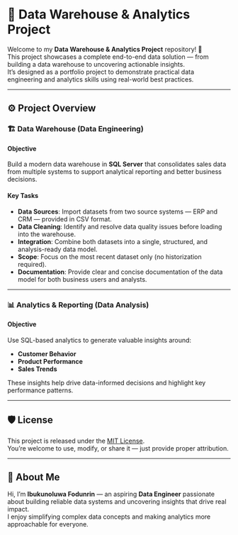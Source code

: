 # 🧠 Data Warehouse & Analytics Project

Welcome to my **Data Warehouse & Analytics Project** repository! 🚀  
This project showcases a complete end-to-end data solution — from building a data warehouse to uncovering actionable insights.  
It’s designed as a portfolio project to demonstrate practical data engineering and analytics skills using real-world best practices.

---

## ⚙️ Project Overview

### 🏗️ Data Warehouse (Data Engineering)

#### Objective
Build a modern data warehouse in **SQL Server** that consolidates sales data from multiple systems to support analytical reporting and better business decisions.

#### Key Tasks
- **Data Sources**: Import datasets from two source systems — ERP and CRM — provided in CSV format.  
- **Data Cleaning**: Identify and resolve data quality issues before loading into the warehouse.  
- **Integration**: Combine both datasets into a single, structured, and analysis-ready data model.  
- **Scope**: Focus on the most recent dataset only (no historization required).  
- **Documentation**: Provide clear and concise documentation of the data model for both business users and analysts.

---

### 📊 Analytics & Reporting (Data Analysis)

#### Objective
Use SQL-based analytics to generate valuable insights around:
- **Customer Behavior**  
- **Product Performance**  
- **Sales Trends**  

These insights help drive data-informed decisions and highlight key performance patterns.

---

## 🛡️ License

This project is released under the [MIT License](LICENSE).  
You’re welcome to use, modify, or share it — just provide proper attribution.

---

## 👋 About Me

Hi, I’m **Ibukunoluwa Fodunrin** — an aspiring **Data Engineer** passionate about building reliable data systems and uncovering insights that drive real impact.  
I enjoy simplifying complex data concepts and making analytics more approachable for everyone.
